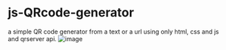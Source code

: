 # js-QRcode-generator
a simple QR code generator from a text or a url using only html, css and js and qrserver api.
![image](https://github.com/Manal-Lahmidi/js-QRcode-generator/assets/129679210/e623a8a7-ed73-499f-8774-b8fabc580488)

